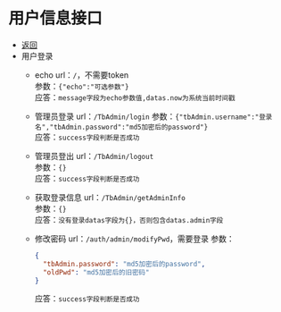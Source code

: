 # 用户信息接口

- [返回](README.md)
- 用户登录
  - echo url：`/`，不需要token  
    参数：`{"echo":"可选参数"}`  
    应答：`message字段为echo参数值,datas.now为系统当前时间戳`  
  - 管理员登录 url：`/TbAdmin/login` 
    参数：`{"tbAdmin.username":"登录名","tbAdmin.password":"md5加密后的password"}`  
    应答：`success字段判断是否成功`  
  - 管理员登出 url：`/TbAdmin/logout`  
    参数：`{}`  
    应答：`success字段判断是否成功`  
  - 获取登录信息 url：`/TbAdmin/getAdminInfo`  
    参数：`{}`  
    应答：`没有登录datas字段为{}，否则包含datas.admin字段`  
  - 修改密码 url：`/auth/admin/modifyPwd`，需要登录
    参数：

    ```json
    {
      "tbAdmin.password": "md5加密后的password",
      "oldPwd": "md5加密后的旧密码"
    }
    ```

    应答：`success字段判断是否成功`
